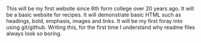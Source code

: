 This will be my first website since 6th form college over 20 years ago.
It will be a basic website for recipes.
It will demonstrate basic HTML such as headings, bold, emphasis, images and links.
It will be my first foray into using git/github.
Writing this, for the first time I understand why readme files always look so boring.